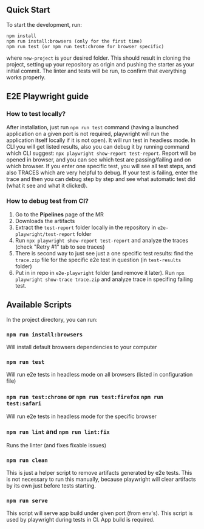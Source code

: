 ## Quick Start

To start the development, run:

```
npm install
npm run install:browsers (only for the first time)
npm run test (or npm run test:chrome for browser specific)
```

where `new-project` is your desired folder. This should result in cloning the project, setting up your repository as
origin and pushing the starter as your initial commit. The linter and tests will be run, to confirm that everything
works properly.

## E2E Playwright guide

### How to test locally?

After installation, just run `npm run test` command (having a launched application on a given port is not required,
playwright will run the application itself locally if it is not open). It will run test in headless mode. In CLI you
will get listed results, also you can debug it by running command which CLI suggest:
`npx playwright show-report test-report`. Report will be opened in browser, and you can see which test are
passing/failing and on which browser. If you enter one specific test, you will see all test steps, and also TRACES which
are very helpful to debug. If your test is failing, enter the trace and then you can debug step by step and see what
automatic test did (what it see and what it clicked).

### How to debug test from CI?

1. Go to the **Pipelines** page of the MR
2. Downloads the artifacts
3. Extract the `test-report` folder locally in the repository in `e2e-playwright/test-report` folder
4. Run `npx playwright show-report test-report` and analyze the traces (check "Retry #1" tab to see traces)
5. There is second way to just see just a one specific test results: find the `trace.zip` file for the specific e2e test
   in question (in `test-results` folder)
6. Put in in repo in `e2e-playwright` folder (and remove it later). Run `npx playwright show-trace trace.zip` and
   analyze trace in specifing failing test.

## Available Scripts

In the project directory, you can run:

### `npm run install:browsers`

Will install default browsers dependencies to your computer

### `npm run test`

Will run e2e tests in headless mode on all browsers (listed in configuration file)

### `npm run test:chrome` or `npm run test:firefox` `npm run test:safari`

Will run e2e tests in headless mode for the specific browser

### `npm run lint` and `npm run lint:fix`

Runs the linter (and fixes fixable issues)

### `npm run clean`

This is just a helper script to remove artifacts generated by e2e tests. This is not necessary to run this manually,
because playwright will clear artifacts by its own just before tests starting.

### `npm run serve`

This script will serve app build under given port (from env's). This script is used by playwright during tests in CI.
App build is required.
